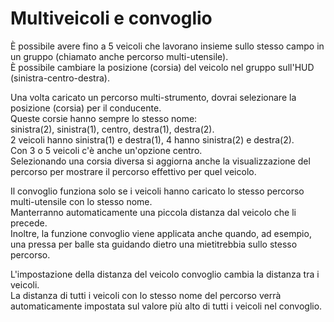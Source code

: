 # Multiveicoli e convoglio

  
È possibile avere fino a 5 veicoli che lavorano insieme sullo stesso campo in un gruppo (chiamato anche percorso multi-utensile).  
È possibile cambiare la posizione (corsia) del veicolo nel gruppo sull'HUD (sinistra-centro-destra).  

  
Una volta caricato un percorso multi-strumento, dovrai selezionare la posizione (corsia) per il conducente.  
Queste corsie hanno sempre lo stesso nome:  
sinistra(2), sinistra(1), centro, destra(1), destra(2).  
2 veicoli hanno sinistra(1) e destra(1), 4 hanno sinistra(2) e destra(2).  
Con 3 o 5 veicoli c'è anche un'opzione centro.  
Selezionando una corsia diversa si aggiorna anche la visualizzazione del percorso per mostrare il percorso effettivo per quel veicolo.  

  
Il convoglio funziona solo se i veicoli hanno caricato lo stesso percorso multi-utensile con lo stesso nome.  
Manterranno automaticamente una piccola distanza dal veicolo che li precede.  
Inoltre, la funzione convoglio viene applicata anche quando, ad esempio, una pressa per balle sta guidando dietro una mietitrebbia sullo stesso percorso.  

  
L'impostazione della distanza del veicolo convoglio cambia la distanza tra i veicoli.  
La distanza di tutti i veicoli con lo stesso nome del percorso verrà automaticamente impostata sul valore più alto di tutti i veicoli nel convoglio.  

